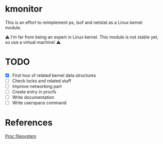 # kmonitor

This is an effort to reimplement ps, lsof and netstat as a Linux kernel module.

:warning: I'm far from being an expert in Linux kernel. This module is not stable yet, so use a virtual machine! :warning: 

# TODO 

- [x] First tour of related kernel data structures
- [ ] Check locks and related stuff
- [ ] Improve networking part
- [ ] Create entry in procfs
- [ ] Write documentation 
- [ ] Write userspace command 

# References
[Proc filesystem](https://devarea.com/linux-kernel-development-creating-a-proc-file-and-interfacing-with-user-space/#.YS1Fso4zaUk)

